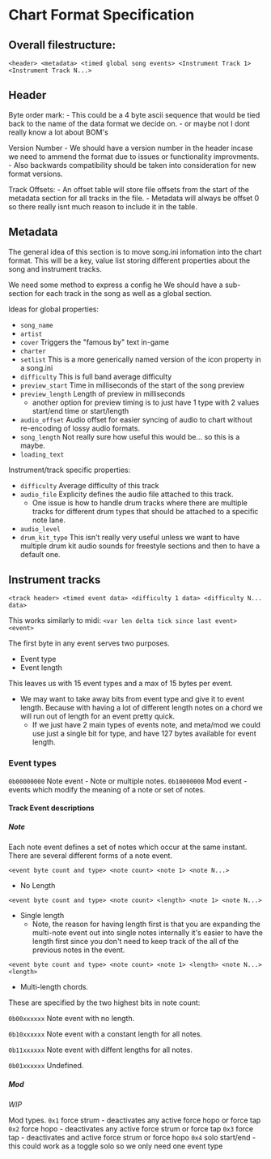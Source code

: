 # Chart Format Specification

## Overall filestructure:

`<header> <metadata> <timed global song events> <Instrument Track 1> <Instrument Track N...>`


## Header

Byte order mark:
    - This could be a 4 byte ascii sequence that would be tied back to the name of the data format we decide on.
        - or maybe not I dont really know a lot about BOM's

Version Number
    - We should have a version number in the header incase we need to ammend the format due to issues or functionality improvments.
        - Also backwards compatibility should be taken into consideration for new format versions.

Track Offsets:
    - An offset table will store file offsets from the start of the metadata section for all tracks in the file.
    - Metadata will always be offset 0 so there really isnt much reason to include it in the table.


## Metadata

The general idea of this section is to move song.ini infomation into the chart format.
This will be a key, value list storing different properties about the song and instrument tracks.


We need some method to express a config he
We should have a sub-section for each track in the song as well as a global section.

Ideas for global properties:
- `song_name`
- `artist`
- `cover` Triggers the "famous by" text in-game
- `charter`
- `setlist` This is a more generically named version of the icon property in a song.ini
- `difficulty` This is full band average difficulty
- `preview_start` Time in milliseconds of the start of the song preview
- `preview_length` Length of preview in milliseconds
  - another option for preview timing is to just have 1 type with 2 values start/end time or start/length
- `audio_offset` Audio offset for easier syncing of audio to chart without re-encoding of lossy audio formats.
- `song_length` Not really sure how useful this would be... so this is a maybe.
- `loading_text`

Instrument/track specific properties:
- `difficulty` Average difficulty of this track
- `audio_file` Explicity defines the audio file attached to this track.
  - One issue is how to handle drum tracks where there are multiple tracks for different drum types that should be attached to a specific note lane.
- `audio_level`
- `drum_kit_type` This isn't really very useful unless we want to have multiple drum kit audio sounds for freestyle sections and then to have a default one.



## Instrument tracks

`<track header> <timed event data> <difficulty 1 data> <difficulty N... data>`
    
This works similarly to midi:
`<var len delta tick since last event> <event>`

The first byte in any event serves two purposes.
- Event type
- Event length

This leaves us with 15 event types and a max of 15 bytes per event.
- We may want to take away bits from event type and give it to event length. Because with having a lot of different length notes on a chord we will run out of length for an event pretty quick.
  - If we just have 2 main types of events note, and meta/mod we could use just a single bit for type, and have 127 bytes available for event length.

### Event types
`0b00000000` Note event - Note or multiple notes.
`0b10000000` Mod event - events which modify the meaning of a note or set of notes.



#### Track Event descriptions

##### Note
Each note event defines a set of notes which occur at the same instant. There are several different forms of a note event.

`<event byte count and type> <note count> <note 1> <note N...>`
- No Length

`<event byte count and type> <note count> <length> <note 1> <note N...>`
- Single length
  - Note, the reason for having length first is that you are expanding the multi-note event out into single notes internally it's easier to have the length first since you don't need to keep track of the all of the previous notes in the event.

`<event byte count and type> <note count> <note 1> <length> <note N...> <length>`
- Multi-length chords.

These are specified by the two highest bits in note count:

`0b00xxxxxx` Note event with no length.

`0b10xxxxxx` Note event with a constant length for all notes.

`0b11xxxxxx` Note event with diffent lengths for all notes.

`0b01xxxxxx` Undefined.

##### Mod

*WIP*

Mod types.
`0x1` force strum - deactivates any active force hopo or force tap
`0x2` force hopo - deactivates any active force strum or force tap
`0x3` force tap - deactivates and active force strum or force hopo
`0x4` solo start/end - this could work as a toggle solo so we only need one event type
